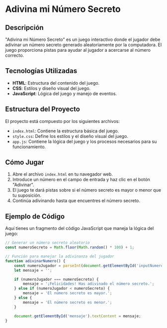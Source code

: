 # Adivina mi Número Secreto

## Descripción
"Adivina mi Número Secreto" es un juego interactivo donde el jugador debe adivinar un número secreto generado aleatoriamente por la computadora. El juego proporciona pistas para ayudar al jugador a acercarse al número correcto.

## Tecnologías Utilizadas
- **HTML**: Estructura del contenido del juego.
- **CSS**: Estilos y diseño visual del juego.
- **JavaScript**: Lógica del juego y manejo de eventos.

## Estructura del Proyecto
El proyecto está compuesto por los siguientes archivos:
- `index.html`: Contiene la estructura básica del juego.
- `style.css`: Define los estilos y el diseño visual del juego.
- `app.js`: Contiene la lógica del juego y los procesos necesarios para su funcionamiento.

## Cómo Jugar
1. Abre el archivo `index.html` en tu navegador web.
2. Introduce un número en el campo de entrada y haz clic en el botón "Adivinar".
3. El juego te dará pistas sobre si el número secreto es mayor o menor que tu suposición.
4. Continúa adivinando hasta que encuentres el número secreto.

## Ejemplo de Código
Aquí tienes un fragmento del código JavaScript que maneja la lógica del juego:

```javascript logica de numero secreto
// Generar un número secreto aleatorio
const numeroSecreto = Math.floor(Math.random() * 100) + 1;

// Función para manejar la adivinanza del jugador
function adivinarNumero() {
    const numeroJugador = parseInt(document.getElementById('inputNumero').value);
    let mensaje = '';

    if (numeroJugador === numeroSecreto) {
        mensaje = '¡Felicidades! Has adivinado el número secreto.';
    } else if (numeroJugador < numeroSecreto) {
        mensaje = 'El número secreto es mayor.';
    } else {
        mensaje = 'El número secreto es menor.';
    }

    document.getElementById('mensaje').textContent = mensaje;
}
